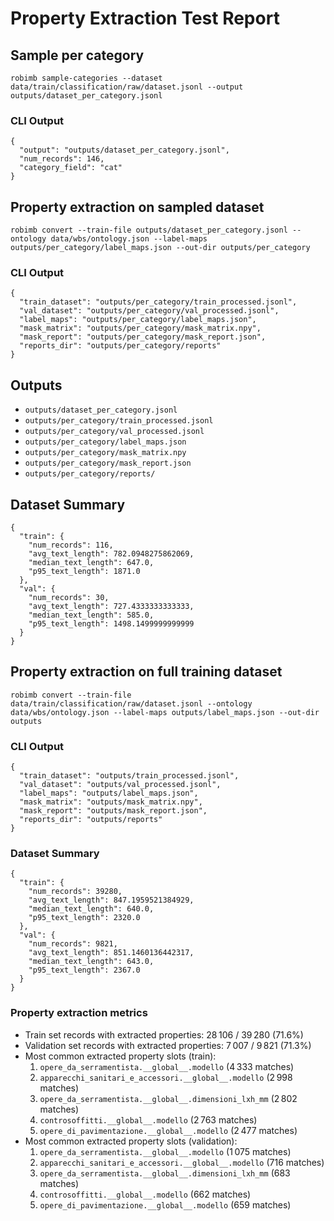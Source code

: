 # Property Extraction Test Report

## Sample per category
```
robimb sample-categories --dataset data/train/classification/raw/dataset.jsonl --output outputs/dataset_per_category.jsonl
```

### CLI Output
```
{
  "output": "outputs/dataset_per_category.jsonl",
  "num_records": 146,
  "category_field": "cat"
}
```

## Property extraction on sampled dataset
```
robimb convert --train-file outputs/dataset_per_category.jsonl --ontology data/wbs/ontology.json --label-maps outputs/per_category/label_maps.json --out-dir outputs/per_category
```

### CLI Output
```
{
  "train_dataset": "outputs/per_category/train_processed.jsonl",
  "val_dataset": "outputs/per_category/val_processed.jsonl",
  "label_maps": "outputs/per_category/label_maps.json",
  "mask_matrix": "outputs/per_category/mask_matrix.npy",
  "mask_report": "outputs/per_category/mask_report.json",
  "reports_dir": "outputs/per_category/reports"
}
```

## Outputs
- `outputs/dataset_per_category.jsonl`
- `outputs/per_category/train_processed.jsonl`
- `outputs/per_category/val_processed.jsonl`
- `outputs/per_category/label_maps.json`
- `outputs/per_category/mask_matrix.npy`
- `outputs/per_category/mask_report.json`
- `outputs/per_category/reports/`

## Dataset Summary
```
{
  "train": {
    "num_records": 116,
    "avg_text_length": 782.0948275862069,
    "median_text_length": 647.0,
    "p95_text_length": 1871.0
  },
  "val": {
    "num_records": 30,
    "avg_text_length": 727.4333333333333,
    "median_text_length": 585.0,
    "p95_text_length": 1498.1499999999999
  }
}
```

## Property extraction on full training dataset
```
robimb convert --train-file data/train/classification/raw/dataset.jsonl --ontology data/wbs/ontology.json --label-maps outputs/label_maps.json --out-dir outputs
```

### CLI Output
```
{
  "train_dataset": "outputs/train_processed.jsonl",
  "val_dataset": "outputs/val_processed.jsonl",
  "label_maps": "outputs/label_maps.json",
  "mask_matrix": "outputs/mask_matrix.npy",
  "mask_report": "outputs/mask_report.json",
  "reports_dir": "outputs/reports"
}
```

### Dataset Summary
```
{
  "train": {
    "num_records": 39280,
    "avg_text_length": 847.1959521384929,
    "median_text_length": 640.0,
    "p95_text_length": 2320.0
  },
  "val": {
    "num_records": 9821,
    "avg_text_length": 851.1460136442317,
    "median_text_length": 643.0,
    "p95_text_length": 2367.0
  }
}
```

### Property extraction metrics
- Train set records with extracted properties: 28 106 / 39 280 (71.6%)
- Validation set records with extracted properties: 7 007 / 9 821 (71.3%)
- Most common extracted property slots (train):
  1. `opere_da_serramentista.__global__.modello` (4 333 matches)
  2. `apparecchi_sanitari_e_accessori.__global__.modello` (2 998 matches)
  3. `opere_da_serramentista.__global__.dimensioni_lxh_mm` (2 802 matches)
  4. `controsoffitti.__global__.modello` (2 763 matches)
  5. `opere_di_pavimentazione.__global__.modello` (2 477 matches)
- Most common extracted property slots (validation):
  1. `opere_da_serramentista.__global__.modello` (1 075 matches)
  2. `apparecchi_sanitari_e_accessori.__global__.modello` (716 matches)
  3. `opere_da_serramentista.__global__.dimensioni_lxh_mm` (683 matches)
  4. `controsoffitti.__global__.modello` (662 matches)
  5. `opere_di_pavimentazione.__global__.modello` (659 matches)
